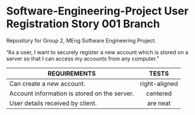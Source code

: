 # Software-Engineering-Project User Registration Story 001 Branch
Repository for Group 2, MEng Software Engineering Project.

“As a user, I want to securely register a new account which is stored on a server so that I can access my accounts from any computer.”

| REQUIREMENTS        | TESTS         |
| --------------------|:-------------:|
| Can create a new account.          | right-aligned |
| Account information is stored on the server.          | centered      |
| User details received by client.      | are neat      | 
